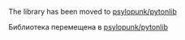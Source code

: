 The library has been moved to [psylopunk/pytonlib](https://github.com/psylopunk/pytonlib)

Библиотека перемещена в [psylopunk/pytonlib](https://github.com/psylopunk/pytonlib)
